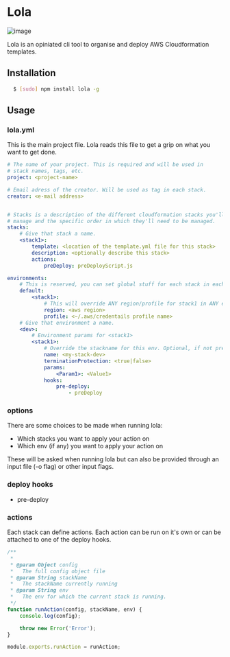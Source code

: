 # Lola

![image](https://david-dm.org/wieni/lola.svg)

Lola is an opiniated cli tool to organise and deploy AWS Cloudformation templates.

## Installation

``` bash
  $ [sudo] npm install lola -g
```

## Usage

### lola.yml

This is the main project file. Lola reads this file to get a grip on what you want to get done.

```yml
# The name of your project. This is required and will be used in
# stack names, tags, etc.
project: <project-name>

# Email adress of the creator. Will be used as tag in each stack.
creator: <e-mail address>


# Stacks is a description of the different cloudformation stacks you'll want to
# manage and the specific order in which they'll need to be managed.
stacks:
    # Give that stack a name.
    <stack1>:
        template: <location of the template.yml file for this stack>
        description: <optionally describe this stack>
        actions:
            preDeploy: preDeployScript.js

environments:
    # This is reserved, you can set global stuff for each stack in each env
    default:
        <stack1>:
            # This will override ANY region/profile for stack1 in ANY env below
            region: <aws region>
            profile: <~/.aws/credentails profile name>
    # Give that environment a name.
    <dev>:
        # Environment params for <stack1>
        <stack1>:
            # Override the stackname for this env. Optional, if not present lola generates one.
            name: <my-stack-dev>
            terminationProtection: <true|false>
            params:
                <Param1>: <Value1>
            hooks:
                pre-deploy:
                    - preDeploy
```

### options

There are some choices to be made when running lola:

* Which stacks you want to apply your action on
* Which env (if any) you want to apply your action on

These will be asked when running lola but can also be provided through an input file (-o flag) or other input flags.

### deploy hooks

- pre-deploy

### actions

Each stack can define actions. Each action can be run on it's own or can be attached to one of the deploy hooks.


```js
/**
 *
 * @param Object config
 *   The full config object file
 * @param String stackName
 *   The stackName currently running
 * @param String env
 *   The env for which the current stack is running.
 */
function runAction(config, stackName, env) {
    console.log(config);

    throw new Error('Error');
}

module.exports.runAction = runAction;
```
